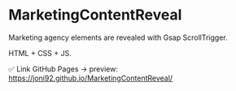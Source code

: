 # MarketingContentReveal
Marketing agency elements are revealed with Gsap ScrollTrigger.

HTML + CSS + JS.

✅ Link GitHub Pages -> preview: https://joni92.github.io/MarketingContentReveal/ 
